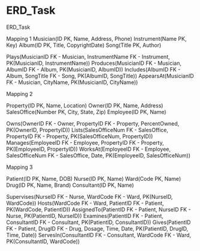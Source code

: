 # ERD_Task
ERD_Task

Mapping 1
Musician(ID PK, Name, Address, Phone)
Instrument(Name PK, Key)
Album(ID PK, Title, CopyrightDate)
Song(Title PK, Author)

Plays(MusicianID FK - Musician, InstrumentName FK - Instrument, PK(MusicianID, InstrumentName))
Produces(MusicianID FK - Musician, AlbumID FK - Album, PK(MusicianID, AlbumID))
Includes(AlbumID FK - Album, SongTitle FK - Song, PK(AlbumID, SongTitle))
AppearsAt(MusicianID FK - Musician, CityName, PK(MusicianID, CityName))



Mapping 2

Property(ID PK, Name, Location)
Owner(ID PK, Name, Address)
SalesOffice(Number PK, City, State, Zip)
Employee(ID PK, Name)

Owns(OwnerID FK - Owner, PropertyID FK - Property, PercentOwned, 
     PK(OwnerID, PropertyID))
Lists(SalesOfficeNum FK - SalesOffice, PropertyID FK - Property,
     PK(SalesOfficeNum, PropertyID))
Manages(EmployeeID FK - Employee, PropertyID FK - Property, 
        PK(EmployeeID, PropertyID))
WorksAt(EmployeeID FK - Employee, SalesOfficeNum FK - SalesOffice, Date,
        PK(EmployeeID, SalesOfficeNum))




Mapping 3

Patient(ID PK, Name, DOB)
Nurse(ID PK, Name)
Ward(Code PK, Name)
Drug(ID PK, Name, Brand)
Consultant(ID PK, Name)

Supervises(NurseID FK - Nurse, WardCode FK - Ward, 
           PK(NurseID, WardCode))
Hosts(WardCode FK - Ward, PatientID FK - Patient,
      PK(WardCode, PatientID))
AssignedTo(PatientID FK - Patient, NurseID FK - Nurse, 
           PK(PatientID, NurseID))
Examines(PatientID FK - Patient, ConsultantID FK - Consultant,
         PK(PatientID, ConsultantID))
Gives(PatientID FK - Patient, DrugID FK - Drug, Dosage, Time, Date,
      PK(PatientID, DrugID, Time, Date))
ServesIn(ConsultantID FK - Consultant, WardCode FK - Ward,
         PK(ConsultantID, WardCode))





